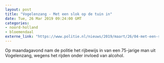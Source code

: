```yaml
---
layout: post
title: "Vogelenzang - Met een slok op de tuin in"
date: Tue, 26 Mar 2019 09:24:00 GMT
categories: 
- noord-holland 
- bloemendaal 
externe_link: "https://www.politie.nl/nieuws/2019/maart/26/04-met-een-slok-op-de-tuin-in.html"
---
```


Op maandagavond nam de politie het rijbewijs in van een 75-jarige man uit Vogelenzang, wegens het rijden onder invloed van alcohol.
